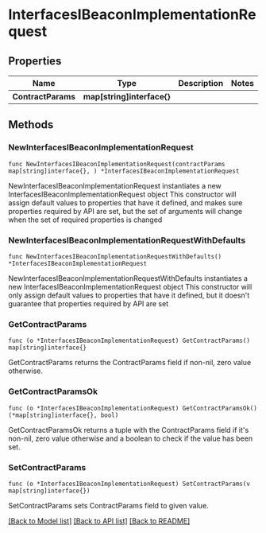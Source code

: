 # InterfacesIBeaconImplementationRequest

## Properties

Name | Type | Description | Notes
------------ | ------------- | ------------- | -------------
**ContractParams** | **map[string]interface{}** |  | 

## Methods

### NewInterfacesIBeaconImplementationRequest

`func NewInterfacesIBeaconImplementationRequest(contractParams map[string]interface{}, ) *InterfacesIBeaconImplementationRequest`

NewInterfacesIBeaconImplementationRequest instantiates a new InterfacesIBeaconImplementationRequest object
This constructor will assign default values to properties that have it defined,
and makes sure properties required by API are set, but the set of arguments
will change when the set of required properties is changed

### NewInterfacesIBeaconImplementationRequestWithDefaults

`func NewInterfacesIBeaconImplementationRequestWithDefaults() *InterfacesIBeaconImplementationRequest`

NewInterfacesIBeaconImplementationRequestWithDefaults instantiates a new InterfacesIBeaconImplementationRequest object
This constructor will only assign default values to properties that have it defined,
but it doesn't guarantee that properties required by API are set

### GetContractParams

`func (o *InterfacesIBeaconImplementationRequest) GetContractParams() map[string]interface{}`

GetContractParams returns the ContractParams field if non-nil, zero value otherwise.

### GetContractParamsOk

`func (o *InterfacesIBeaconImplementationRequest) GetContractParamsOk() (*map[string]interface{}, bool)`

GetContractParamsOk returns a tuple with the ContractParams field if it's non-nil, zero value otherwise
and a boolean to check if the value has been set.

### SetContractParams

`func (o *InterfacesIBeaconImplementationRequest) SetContractParams(v map[string]interface{})`

SetContractParams sets ContractParams field to given value.



[[Back to Model list]](../README.md#documentation-for-models) [[Back to API list]](../README.md#documentation-for-api-endpoints) [[Back to README]](../README.md)


